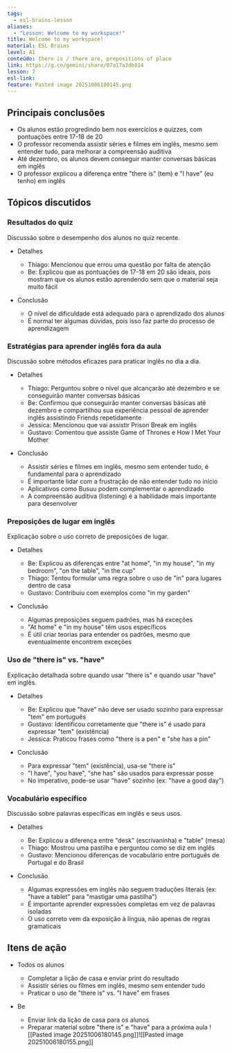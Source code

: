 ```yaml
---
tags:
  - esl-brains-lesson
aliases:
  - "Lesson: Welcome to my workspace!"
title: Welcome to my workspace!
material: ESL Brains
level: A1
conteúdo: there is / there are, prepositions of place
link: https://g.co/gemini/share/07a17a3db814
lesson: 7
esl-link:
feature: Pasted image 20251006180145.png
---
```

## Principais conclusões

- Os alunos estão progredindo bem nos exercícios e quizzes, com pontuações entre 17-18 de 20
- O professor recomenda assistir séries e filmes em inglês, mesmo sem entender tudo, para melhorar a compreensão auditiva
- Até dezembro, os alunos devem conseguir manter conversas básicas em inglês
- O professor explicou a diferença entre "there is" (tem) e "I have" (eu tenho) em inglês

## Tópicos discutidos

### Resultados do quiz

Discussão sobre o desempenho dos alunos no quiz recente.

- Detalhes
    
    - Thiago: Mencionou que errou uma questão por falta de atenção
    - Be: Explicou que as pontuações de 17-18 em 20 são ideais, pois mostram que os alunos estão aprendendo sem que o material seja muito fácil
- Conclusão
    
    - O nível de dificuldade está adequado para o aprendizado dos alunos
    - É normal ter algumas dúvidas, pois isso faz parte do processo de aprendizagem

### Estratégias para aprender inglês fora da aula

Discussão sobre métodos eficazes para praticar inglês no dia a dia.

- Detalhes
    
    - Thiago: Perguntou sobre o nível que alcançarão até dezembro e se conseguirão manter conversas básicas
    - Be: Confirmou que conseguirão manter conversas básicas até dezembro e compartilhou sua experiência pessoal de aprender inglês assistindo Friends repetidamente
    - Jessica: Mencionou que vai assistir Prison Break em inglês
    - Gustavo: Comentou que assiste Game of Thrones e How I Met Your Mother
- Conclusão
    
    - Assistir séries e filmes em inglês, mesmo sem entender tudo, é fundamental para o aprendizado
    - É importante lidar com a frustração de não entender tudo no início
    - Aplicativos como Busuu podem complementar o aprendizado
    - A compreensão auditiva (listening) é a habilidade mais importante para desenvolver

### Preposições de lugar em inglês

Explicação sobre o uso correto de preposições de lugar.

- Detalhes
    
    - Be: Explicou as diferenças entre "at home", "in my house", "in my bedroom", "on the table", "in the cup"
    - Thiago: Tentou formular uma regra sobre o uso de "in" para lugares dentro de casa
    - Gustavo: Contribuiu com exemplos como "in my garden"
- Conclusão
    
    - Algumas preposições seguem padrões, mas há exceções
    - "At home" e "in my house" têm usos específicos
    - É útil criar teorias para entender os padrões, mesmo que eventualmente encontrem exceções

### Uso de "there is" vs. "have"

Explicação detalhada sobre quando usar "there is" e quando usar "have" em inglês.

- Detalhes
    
    - Be: Explicou que "have" não deve ser usado sozinho para expressar "tem" em português
    - Gustavo: Identificou corretamente que "there is" é usado para expressar "tem" (existência)
    - Jessica: Praticou frases como "there is a pen" e "she has a pin"
- Conclusão
    
    - Para expressar "tem" (existência), usa-se "there is"
    - "I have", "you have", "she has" são usados para expressar posse
    - No imperativo, pode-se usar "have" sozinho (ex: "have a good day")

### Vocabulário específico

Discussão sobre palavras específicas em inglês e seus usos.

- Detalhes
    
    - Be: Explicou a diferença entre "desk" (escrivaninha) e "table" (mesa)
    - Thiago: Mostrou uma pastilha e perguntou como se diz em inglês
    - Gustavo: Mencionou diferenças de vocabulário entre português de Portugal e do Brasil
- Conclusão
    
    - Algumas expressões em inglês não seguem traduções literais (ex: "have a tablet" para "mastigar uma pastilha")
    - É importante aprender expressões completas em vez de palavras isoladas
    - O uso correto vem da exposição à língua, não apenas de regras gramaticais

## Itens de ação

- Todos os alunos
    
    - Completar a lição de casa e enviar print do resultado
    - Assistir séries ou filmes em inglês, mesmo sem entender tudo
    - Praticar o uso de "there is" vs. "I have" em frases
- Be
    
    - Enviar link da lição de casa para os alunos
    - Preparar material sobre "there is" e "have" para a próxima aula
![[Pasted image 20251006180145.png]]![[Pasted image 20251006180155.png]]
